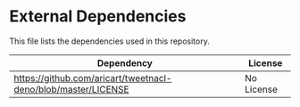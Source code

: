 # External Dependencies

This file lists the dependencies used in this repository.

| Dependency | License |
|-|-|
| https://github.com/aricart/tweetnacl-deno/blob/master/LICENSE | No License |

